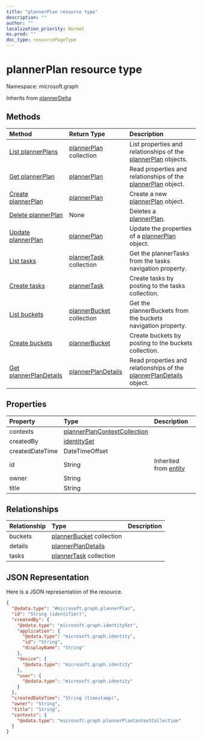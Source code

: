 ```yaml
---
title: "plannerPlan resource type"
description: ""
author: ""
localization_priority: Normal
ms.prod: ""
doc_type: resourcePageType
---
```


# plannerPlan resource type


Namespace: microsoft.graph




Inherits from [plannerDelta](../resources/plannerdelta.md)

## Methods
|Method|Return Type|Description|
|:---|:---|:---|
|[List plannerPlans](../api/plannerplan-list.md)|[plannerPlan](../resources/plannerplan.md) collection|List properties and relationships of the [plannerPlan](../resources/plannerplan.md) objects.|
|[Get plannerPlan](../api/plannerplan-get.md)|[plannerPlan](../resources/plannerplan.md)|Read properties and relationships of the [plannerPlan](../resources/plannerplan.md) object.|
|[Create plannerPlan](../api/plannerplan-create.md)|[plannerPlan](../resources/plannerplan.md)|Create a new [plannerPlan](../resources/plannerplan.md) object.|
|[Delete plannerPlan](../api/plannerplan-delete.md)|None|Deletes a [plannerPlan](../resources/plannerplan.md).|
|[Update plannerPlan](../api/plannerplan-update.md)|[plannerPlan](../resources/plannerplan.md)|Update the properties of a [plannerPlan](../resources/plannerplan.md) object.|
|[List tasks](../api/plannerplan-list-tasks.md)|[plannerTask](../resources/plannertask.md) collection|Get the plannerTasks from the tasks navigation property.|
|[Create tasks](../api/plannerplan-post-tasks.md)|[plannerTask](../resources/plannertask.md)|Create tasks by posting to the tasks collection.|
|[List buckets](../api/plannerplan-list-buckets.md)|[plannerBucket](../resources/plannerbucket.md) collection|Get the plannerBuckets from the buckets navigation property.|
|[Create buckets](../api/plannerplan-post-buckets.md)|[plannerBucket](../resources/plannerbucket.md)|Create buckets by posting to the buckets collection.|
|[Get plannerPlanDetails](../api/plannerplandetails-get.md)|[plannerPlanDetails](../resources/plannerplandetails.md)|Read properties and relationships of the [plannerPlanDetails](../resources/plannerplandetails.md) object.|

## Properties
|Property|Type|Description|
|:---|:---|:---|
|contexts|[plannerPlanContextCollection](../resources/plannerplancontextcollection.md)||
|createdBy|[identitySet](../resources/identityset.md)||
|createdDateTime|DateTimeOffset||
|id|String| Inherited from [entity](../resources/entity.md)|
|owner|String||
|title|String||

## Relationships
|Relationship|Type|Description|
|:---|:---|:---|
|buckets|[plannerBucket](../resources/plannerbucket.md) collection||
|details|[plannerPlanDetails](../resources/plannerplandetails.md)||
|tasks|[plannerTask](../resources/plannertask.md) collection||

## JSON Representation
Here is a JSON representation of the resource.
<!-- {
  "blockType": "resource",
  "keyProperty": "id",
  "@odata.type": "microsoft.graph.plannerPlan",
  "baseType": "microsoft.graph.plannerDelta",
  "openType": false
}
-->
``` json
{
  "@odata.type": "#microsoft.graph.plannerPlan",
  "id": "String (identifier)",
  "createdBy": {
    "@odata.type": "microsoft.graph.identitySet",
    "application": {
      "@odata.type": "microsoft.graph.identity",
      "id": "String",
      "displayName": "String"
    },
    "device": {
      "@odata.type": "microsoft.graph.identity"
    },
    "user": {
      "@odata.type": "microsoft.graph.identity"
    }
  },
  "createdDateTime": "String (timestamp)",
  "owner": "String",
  "title": "String",
  "contexts": {
    "@odata.type": "microsoft.graph.plannerPlanContextCollection"
  }
}
```

